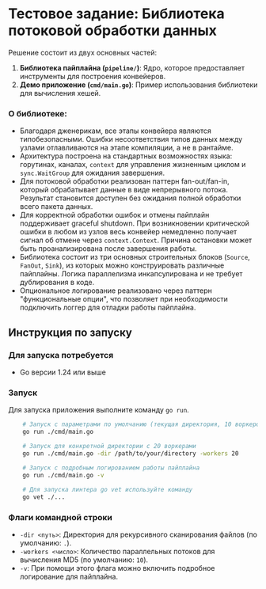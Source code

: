 # Тестовое задание: Библиотека потоковой обработки данных

Решение состоит из двух основных частей:
1.  **Библиотека пайплайна (`pipeline/`)**: Ядро, которое предоставляет инструменты для построения конвейеров.
2.  **Демо приложение (`cmd/main.go`)**: Пример использования библиотеки для вычисления хешей.

### О библиотеке:

*   Благодаря дженерикам, все этапы конвейера являются типобезопасными. Ошибки несоответствия типов данных между узлами отлавливаются на этапе компиляции, а не в рантайме.
*   Архитектура построена на стандартных возможностях языка: горутинах, каналах, `context` для управления жизненным циклом и `sync.WaitGroup` для ожидания завершения.
*   Для потоковой обработки реализован паттерн fan-out/fan-in, который обрабатывает данные в виде непрерывного потока. Результат становится доступен без ожидания полной обработки всего пакета данных.
*   Для корректной обработки ошибок и отмены пайплайн поддерживает graceful shutdown. При возникновении критической ошибки в любом из узлов весь конвейер немедленно получает сигнал об отмене через `context.Context`. Причина остановки может быть проанализирована после завершения работы.
*    Библиотека состоит из три основных строительных блоков (`Source`, `FanOut`, `Sink`), из которых можно конструировать различные пайплайны. Логика параллелизма инкапсулирована и не требует дублирования в коде.
*   Опциональное логирование реализовано через паттерн "функциональные опции", что позволяет при необходимости подключить логгер для отладки работы пайплайна.

## Инструкция по запуску

### Для запуска потребуется
*   Go версии 1.24 или выше

### Запуск

Для запуска приложения выполните команду `go run`.

```bash
    # Запуск с параметрами по умолчанию (текущая директория, 10 воркеров)
    go run ./cmd/main.go

    # Запуск для конкретной директории с 20 воркерами
    go run ./cmd/main.go -dir /path/to/your/directory -workers 20

    # Запуск с подробным логированием работы пайплайна
    go run ./cmd/main.go -v
    
    # Для запуска линтера go vet используйте команду
    go vet ./... 
```

### Флаги командной строки

*   `-dir <путь>`: Директория для рекурсивного сканирования файлов (по умолчанию: `.`).
*   `-workers <число>`: Количество параллельных потоков для вычисления MD5 (по умолчанию: `10`).
*   `-v`: При помощи этого флага можно включить подробное логирование для пайплайна.
